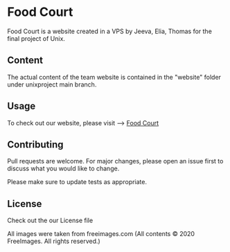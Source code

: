# Food Court

Food Court is a website created in a VPS by Jeeva, Elia, Thomas for the final project of Unix.

## Content

The actual content of the team website is contained in the "website" folder under unixproject main branch.

## Usage

To check out our website, please visit --> [Food Court](http://51.222.87.249/)

## Contributing

Pull requests are welcome. For major changes, please open an issue first to discuss what you would like to change.

Please make sure to update tests as appropriate.

## License

Check out the our License file

All images were taken from freeimages.com (All contents © 2020 FreeImages. All rights reserved.)
